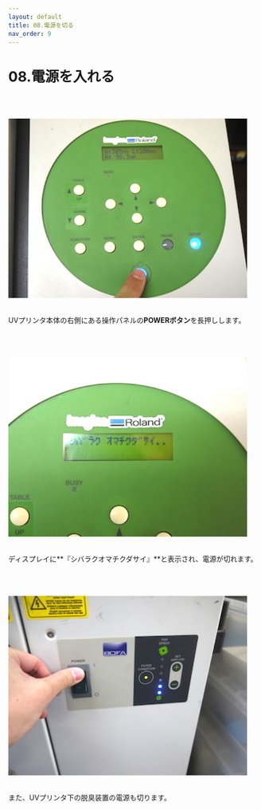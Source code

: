 ```yaml
---
layout: default
title: 08.電源を切る
nav_order: 9
---
```


# 08.電源を入れる
<br><br>

<img src="assets/08-1.jpg" width="480" alt="hi" class="inline"/><br>
<br>

UVプリンタ本体の右側にある操作パネルの**POWERボタン**を長押しします。<br>
<br>
<br>
<br>

<img src="assets/08-2.jpg" width="480" alt="hi" class="inline"/><br>
<br>

ディスプレイに**『シバラクオマチクダサイ』**と表示され、電源が切れます。<br>
<br>
<br>
<br>

<img src="assets/02-4.jpg" width="480" alt="hi" class="inline"/><br>
<br>

また、UVプリンタ下の脱臭装置の電源も切ります。<br>
<br>
<br>
<br>
